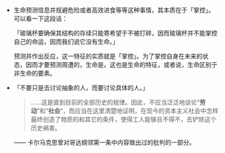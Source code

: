 

- 生命预测信息并规避危险或者高效进食等等这种事情，其本质在于「掌控」。可以看一下这段话：
  
  「玻璃杯要确保其结构的存续只能寄希望于不被打碎，因而玻璃杯并不能掌控自己的命运，因而我们说它没有生命。」
  
  预测并作出反应，这一特征的实质就是「掌控」。为了掌控自身在未来的状态，因而才要预测周遭的，生命是。这也是生命的特征，或者说，生命区别于非生命的要素。
  

- 「不要只是去讨论抽象的人，而要讨论具体的人。」
  
  > ……这是直到目前的全部历史的规律。因此，不应当泛泛地谈论“**劳动**”和“**社会**”，而应当在这里清楚地证明，在现今的资本主义社会中怎样最终创造了物质的和其它的条件，使得工人能够且不得不，去铲除这个历史祸害。
  
  —— 卡尔马克思曾对哥达纲领第一条中内容做出过的批判的一部分。
